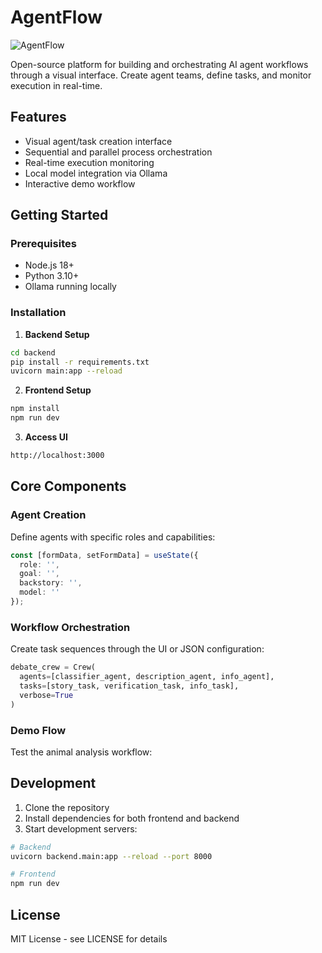# AgentFlow

![AgentFlow](https://i.imgur.com/CCPzJso.jpeg)


Open-source platform for building and orchestrating AI agent workflows through a visual interface. Create agent teams, define tasks, and monitor execution in real-time.

## Features

- Visual agent/task creation interface
- Sequential and parallel process orchestration
- Real-time execution monitoring
- Local model integration via Ollama
- Interactive demo workflow

## Getting Started

### Prerequisites
- Node.js 18+
- Python 3.10+
- Ollama running locally

### Installation

1. **Backend Setup**

```bash
cd backend
pip install -r requirements.txt
uvicorn main:app --reload
```

2. **Frontend Setup**
```bash
npm install
npm run dev
```

3. **Access UI**
```bash
http://localhost:3000
```

## Core Components

### Agent Creation
Define agents with specific roles and capabilities:
```typescript
const [formData, setFormData] = useState({
  role: '',
  goal: '',
  backstory: '',
  model: ''
});
```

### Workflow Orchestration
Create task sequences through the UI or JSON configuration:
```python
debate_crew = Crew(
  agents=[classifier_agent, description_agent, info_agent],
  tasks=[story_task, verification_task, info_task],
  verbose=True
)
```

### Demo Flow
Test the animal analysis workflow:

## Development

1. Clone the repository
2. Install dependencies for both frontend and backend
3. Start development servers:
```bash
# Backend
uvicorn backend.main:app --reload --port 8000

# Frontend
npm run dev
```

## License

MIT License - see LICENSE for details
